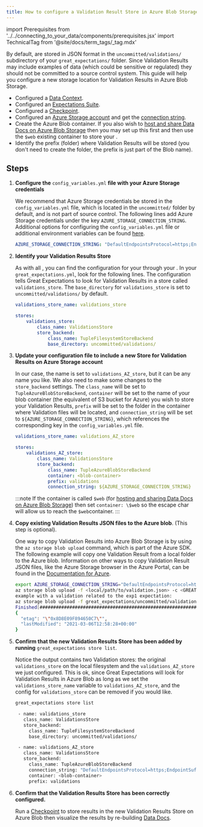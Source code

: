 ```yaml
---
title: How to configure a Validation Result Store in Azure Blob Storage
---
```

import Prerequisites from '../../connecting_to_your_data/components/prerequisites.jsx'
import TechnicalTag from '@site/docs/term_tags/_tag.mdx'

By default, <TechnicalTag tag="validation_result" text="Validation Results" /> are stored in JSON format in the ``uncommitted/validations/`` subdirectory of your ``great_expectations/`` folder.  Since Validation Results may include examples of data (which could be sensitive or regulated) they should not be committed to a source control system. This guide will help you configure a new storage location for Validation Results in Azure Blob Storage.

<Prerequisites>

- Configured a [Data Context](../../../tutorials/getting_started/initialize_a_data_context.md).
- Configured an [Expectations Suite](../../../tutorials/getting_started/create_your_first_expectations.md).
- Configured a [Checkpoint](../../../tutorials/getting_started/validate_your_data.md).
- Configured an [Azure Storage account](https://docs.microsoft.com/en-us/azure/storage) and get the [connection string](https://docs.microsoft.com/en-us/azure/storage/common/storage-account-keys-manage?tabs=azure-portal).
- Create the Azure Blob container. If you also wish to [host and share Data Docs on Azure Blob Storage](../../../guides/setup/configuring_data_docs/how_to_host_and_share_data_docs_on_azure_blob_storage.md) then you may set up this first and then use the ``$web`` existing container to store your <TechnicalTag tag="expectation" text="Expectations" />.
- Identify the prefix (folder) where Validation Results will be stored (you don't need to create the folder, the prefix is just part of the Blob name).

</Prerequisites>

Steps
-----

1. **Configure the** ``config_variables.yml`` **file with your Azure Storage credentials**

    We recommend that Azure Storage credentials be stored in the ``config_variables.yml`` file, which is located in the ``uncommitted/`` folder by default, and is not part of source control. The following lines add Azure Storage credentials under the key ``AZURE_STORAGE_CONNECTION_STRING``. Additional options for configuring the ``config_variables.yml`` file or additional environment variables can be found [here](../../setup/configuring_data_contexts/how_to_configure_credentials.md).

    ```yaml
    AZURE_STORAGE_CONNECTION_STRING: "DefaultEndpointsProtocol=https;EndpointSuffix=core.windows.net;AccountName=<YOUR-STORAGE-ACCOUNT-NAME>;AccountKey=<YOUR-STORAGE-ACCOUNT-KEY==>"
    ```


2. **Identify your Validation Results Store**

    As with all <TechnicalTag tag="store" text="Stores" />, you can find the configuration for your <TechnicalTag tag="validation_result_store" text="Validation Results Store" /> through your <TechnicalTag tag="data_context" text="Data Context" />.  In your ``great_expectations.yml``, look for the following lines.  The configuration tells Great Expectations to look for Validation Results in a store called ``validations_store``. The ``base_directory`` for ``validations_store`` is set to ``uncommitted/validations/`` by default.

    ```yaml
    validations_store_name: validations_store

    stores:
        validations_store:
            class_name: ValidationsStore
            store_backend:
                class_name: TupleFilesystemStoreBackend
                base_directory: uncommitted/validations/
    ```


3. **Update your configuration file to include a new Store for Validation Results on Azure Storage account**

    In our case, the name is set to ``validations_AZ_store``, but it can be any name you like.  We also need to make some changes to the ``store_backend`` settings.  The ``class_name`` will be set to ``TupleAzureBlobStoreBackend``,  ``container`` will be set to the name of your blob container (the equivalent of S3 bucket for Azure) you wish to store your Validation Results, ``prefix`` will be set to the folder in the container where Validation files will be located, and ``connection_string`` will be set to ``${AZURE_STORAGE_CONNECTION_STRING}``, which references the corresponding key in the ``config_variables.yml`` file.

    ```yaml
    validations_store_name: validations_AZ_store

    stores:
        validations_AZ_store:
            class_name: ValidationsStore
            store_backend:
                class_name: TupleAzureBlobStoreBackend
                container: <blob-container>
                prefix: validations
                connection_string: ${AZURE_STORAGE_CONNECTION_STRING}
    ```

    :::note
    If the container is called ``$web`` (for [hosting and sharing Data Docs on Azure Blob Storage](../../setup/configuring_data_docs/how_to_host_and_share_data_docs_on_azure_blob_storage.md)) then set ``container: \$web`` so the escape char will allow us to reach the ``$web``container.
    :::

4. **Copy existing Validation Results JSON files to the Azure blob**. (This step is optional).

    One way to copy Validation Results into Azure Blob Storage is by using the ``az storage blob upload`` command, which is part of the Azure SDK. The following example will copy one Validation Result from a local folder to the Azure blob.   Information on other ways to copy Validation Result JSON files, like the Azure Storage browser in the Azure Portal, can be found in the [Documentation for Azure](https://docs.microsoft.com/en-us/azure/storage/blobs/storage-quickstart-blobs-portal).

    ```bash
    export AZURE_STORAGE_CONNECTION_STRING="DefaultEndpointsProtocol=https;EndpointSuffix=core.windows.net;AccountName=<YOUR-STORAGE-ACCOUNT-NAME>;AccountKey=<YOUR-STORAGE-ACCOUNT-KEY==>"
    az storage blob upload -f <local/path/to/validation.json> -c <GREAT-EXPECTATION-DEDICATED-AZURE-BLOB-CONTAINER-NAME> -n <PREFIX>/<validation.json>
    example with a validation related to the exp1 expectation:
    az storage blob upload -f great_expectations/uncommitted/validations/exp1/20210306T104406.877327Z/20210306T104406.877327Z/8313fb37ca59375eb843adf388d4f882.json -c <blob-container> -n validations/exp1/20210306T104406.877327Z/20210306T104406.877327Z/8313fb37ca59375eb843adf388d4f882.json
    Finished[#############################################################]  100.0000%
    {
      "etag": "\"0x8D8E09F894650C7\"",
      "lastModified": "2021-03-06T12:58:28+00:00"
    }
    ```


5. **Confirm that the new Validation Results Store has been added by running** ``great_expectations store list``.

    Notice the output contains two Validation stores: the original ``validations_store`` on the local filesystem and the ``validations_AZ_store`` we just configured.  This is ok, since Great Expectations will look for Validation Results in Azure Blob as long as we set the ``validations_store_name`` variable to ``validations_AZ_store``, and the config for ``validations_store`` can be removed if you would like.

    ```bash
    great_expectations store list

     - name: validations_store
       class_name: ValidationsStore
       store_backend:
         class_name: TupleFilesystemStoreBackend
         base_directory: uncommitted/validations/

     - name: validations_AZ_store
       class_name: ValidationsStore
       store_backend:
         class_name: TupleAzureBlobStoreBackend
         connection_string: "DefaultEndpointsProtocol=https;EndpointSuffix=core.windows.net;AccountName=<YOUR-STORAGE-ACCOUNT-NAME>;AccountKey=<YOUR-STORAGE-ACCOUNT-KEY==>"
         container: <blob-container>
         prefix: validations
    ```


6. **Confirm that the Validation Results Store has been correctly configured.**

    Run a [Checkpoint](../../../tutorials/getting_started/validate_your_data.md) to store results in the new Validation Results Store on Azure Blob then visualize the results by re-building [Data Docs](../../../tutorials/getting_started/check_out_data_docs.md).

